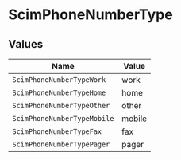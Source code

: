 # ScimPhoneNumberType


## Values

| Name                        | Value                       |
| --------------------------- | --------------------------- |
| `ScimPhoneNumberTypeWork`   | work                        |
| `ScimPhoneNumberTypeHome`   | home                        |
| `ScimPhoneNumberTypeOther`  | other                       |
| `ScimPhoneNumberTypeMobile` | mobile                      |
| `ScimPhoneNumberTypeFax`    | fax                         |
| `ScimPhoneNumberTypePager`  | pager                       |